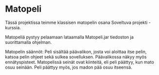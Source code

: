 # Matopeli

Tässä projektissa teimme klassisen matopelin osana Soveltuva projekti -kurssia.

Matopeliä pystyy pelaamaan lataamalla Matopeli.jar tiedoston ja suorittamalla ohjelman.

Matopelin säännöt:
Peli sisältää päävalikon, josta voi aloittaa itse pelin, katsoa pelin ohjeet sekä sulkea sovelluksen. Päävalikossa näkyy myös ennätyspisteet. Matopelissä seinät ovat kiinteitä, eli peli päättyy, kun mato osuu seinään. 
Peli päättyy myös, jos madon pää osuu itseensä.